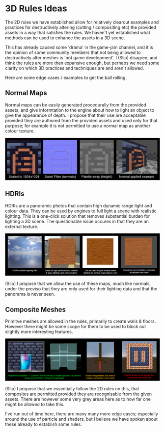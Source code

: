 # 3D Rules Ideas

The 2D rules we have established allow for relatively clearcut examples and practices for destructively altering (cutting / compositing etc) the provided assets in a way that satisfies the rules. We haven't yet established what methods can be used to enhance the assets in a 3D scene.

This has already caused some 'drama' in the game-jam channel, and it is the opinion of some community members that not being allowed to destructively alter meshes is 'not game development'. I (Slip) disagree, and think the rules are more than expansive enough, but perhaps we need some clarity on which 3D practices and techniques are and aren't allowed.

Here are some edge cases / examples to get the ball rolling.


## Normal Maps

Normal maps can be easily generated procedurally from the provided assets, and give informtation to the engine about how to light an object to give the appearance of depth. I propose that their use are acceptable provided they are authored from the provided assets and used only for that purpose; for example it is not permitted to use a normal map as another colour texture.

![example use of normal maps](rules\3d-rules\images\normals_example.png)


## HDRIs

HDRIs are a panoramic photos that contain high dynamic range light and colour data. They can be used by engines to full light a scene with realistic lighting. This is a one-click solution that removes substantial burden for lighting a 3D scene. The questionable issue occures in that they are an external texture.

![example use of hdris](rules\3d-rules\images\hdri_example.png)

(Slip) I propose that we allow the use of these maps, much like normals, under the proviso that they are only used for their lighting data and that the panorama is never seen.


## Composite Meshes

Primitve meshes are allowed in the rules, primarily to create walls & floors. However there might be some scope for them to be used to block out slightly more interesting features.

![example use of composite meshes](rules\3d-rules\images\meshes_examples.png)

(Slip) I propose that we essentially follow the 2D rules on this, that composites are permitted provided they are recognisable from the given assets. There are however some very grey areas here as to how far one might be allowed to take this.


I've run out of time here, there are many many more edge cases; especially around the use of particle and shaders, but I believe we have spoken about these already to establish some rules.